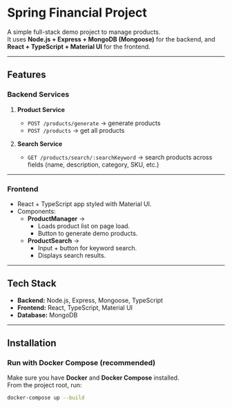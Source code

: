 # Spring Financial Project

A simple full-stack demo project to manage products.  
It uses **Node.js + Express + MongoDB (Mongoose)** for the backend, and **React + TypeScript + Material UI** for the frontend.

---

## Features

### Backend Services
1. **Product Service**
   - `POST /products/generate` → generate products  
   - `POST /products` → get all products  

2. **Search Service**
   - `GET /products/search/:searchKeyword` → search products across fields (name, description, category, SKU, etc.)

---

### Frontend
- React + TypeScript app styled with Material UI.
- Components:
  - **ProductManager** →  
    - Loads product list on page load.  
    - Button to generate demo products.  
  - **ProductSearch** →  
    - Input + button for keyword search.  
    - Displays search results.  

---

## Tech Stack

- **Backend:** Node.js, Express, Mongoose, TypeScript  
- **Frontend:** React, TypeScript, Material UI  
- **Database:** MongoDB  

---

## Installation

### Run with Docker Compose (recommended)

Make sure you have **Docker** and **Docker Compose** installed.  
From the project root, run:

```bash
docker-compose up --build